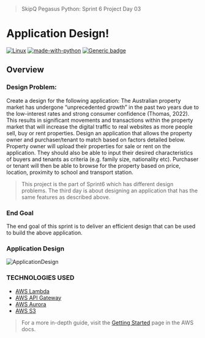 
> SkipQ Pegasus Python: Sprint 6 Project Day 03

# Application Design!

[![Linux](https://svgshare.com/i/Zhy.svg)](#) [![made-with-python](https://img.shields.io/badge/Made%20with-Python-1f425f.svg)](#) [![Generic badge](https://img.shields.io/badge/version-3.8.10-blue)](#)

## Overview

### Design Problem:
Create a design for the following application:
The Australian property market has undergone “unprecedented growth” in the past two years due to the low-interest rates and strong consumer confidence (Thomas, 2022). This results in significant movements and transactions within the property market that will increase the digital traffic to real websites as more people sell, buy or rent properties. Design an application that allows the property owner and purchaser/tenant to match based on factors detailed below. Property owner will upload their properties for sale or rent on the application. They should also be able to input their desired characteristics of buyers and tenants as criteria (e.g. family size, nationality etc). Purchaser or tenant will then be able to browse for the property based on price, location, proximity to school and transport station.

> This project is the part of Sprint6 which has different design problems. The third day is about designing an application that has the same features as described above.

### End Goal

The end goal of this sprint is to deliver an efficient design that can be used to build the above application.

### Application Design

![ApplicationDesign](https://github.com/muhammadfaizan2022skipq/Pegasus_Python/blob/main/faizan/Sprint6/Day03/design-day-03.drawio.png)

### TECHNOLOGIES USED

* [AWS Lambda](https://aws.amazon.com/lambda/)
* [AWS API Gateway](https://aws.amazon.com/api-gateway/)
* [AWS Aurora](https://aws.amazon.com/rds/aurora/)
* [AWS S3](https://aws.amazon.com/s3/)


> For a more in-depth guide, visit the [Getting Started](https://docs.aws.amazon.com/apigateway/latest/developerguide/welcome.html) page in the AWS docs.
